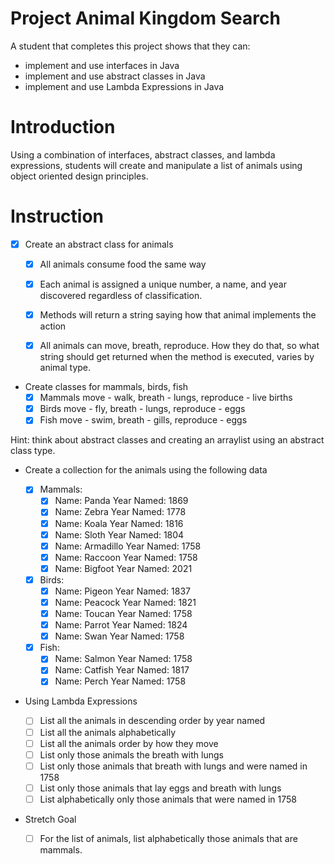 # Project Animal Kingdom Search

A student that completes this project shows that they can:
* implement and use interfaces in Java
* implement and use abstract classes in Java
* implement and use Lambda Expressions in Java

# Introduction

Using a combination of interfaces, abstract classes, and lambda expressions, students will create and manipulate a list of animals using object oriented design principles.

# Instruction

* [X] Create an abstract class for animals
    * [X] All animals consume food the same way
    * [X] Each animal is assigned a unique number, a name, and year discovered regardless of classification.

    * [X] Methods will return a string saying how that animal implements the action
    * [X] All animals can move, breath, reproduce. How they do that, so what string should get returned when the method is executed, varies by animal type.
 
* Create classes for mammals, birds, fish
    * [X] Mammals move - walk, breath - lungs, reproduce - live births
    * [X] Birds move - fly, breath - lungs, reproduce - eggs
    * [X] Fish move - swim, breath - gills, reproduce - eggs

Hint: think about abstract classes and creating an arraylist using an abstract class type.

* Create a collection for the animals using the following data
    * [X] Mammals:
        * [X] Name: Panda      Year Named: 1869
        * [X] Name: Zebra      Year Named: 1778
        * [X] Name: Koala      Year Named: 1816
        * [X] Name: Sloth      Year Named: 1804
        * [X] Name: Armadillo  Year Named: 1758
        * [X] Name: Raccoon    Year Named: 1758
        * [X] Name: Bigfoot    Year Named: 2021

    * [X] Birds:
        * [X] Name: Pigeon  Year Named: 1837
        * [X] Name: Peacock Year Named: 1821
        * [X] Name: Toucan  Year Named: 1758
        * [X] Name: Parrot  Year Named: 1824
        * [X] Name: Swan    Year Named: 1758

    * [X] Fish:		
        * [X] Name: Salmon  Year Named: 1758
        * [X] Name: Catfish Year Named: 1817
        * [X] Name: Perch   Year Named: 1758

* Using Lambda Expressions

    * [ ] List all the animals in descending order by year named
    * [ ] List all the animals alphabetically
    * [ ] List all the animals order by how they move
    * [ ] List only those animals the breath with lungs
    * [ ] List only those animals that breath with lungs and were named in 1758
    * [ ] List only those animals that lay eggs and breath with lungs
    * [ ] List alphabetically only those animals that were named in 1758
    
* Stretch Goal
    * [ ] For the list of animals, list alphabetically those animals that are mammals.

